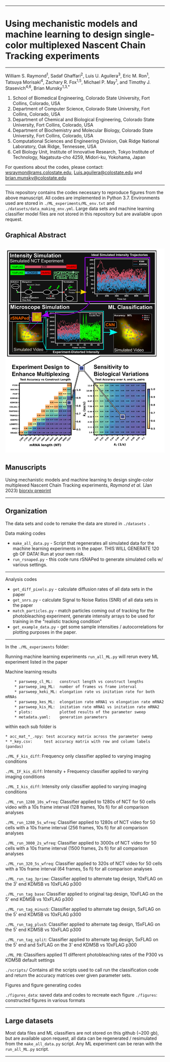 
 ---  
 Using mechanistic models and machine learning to design single-color multiplexed Nascent Chain Tracking experiments
=======
----

William S. Raymond<sup>1</sup>, Sadaf Ghaffari<sup>2</sup>, Luis U. Aguilera<sup>3</sup>, Eric M. Ron<sup>1</sup>, Tatsuya Morisaki<sup>4</sup>, Zachary R. Fox<sup>1,5</sup>, Michael P. May<sup>1</sup>, and Timothy J. Stasevich<sup>4,6</sup>, Brian Munsky<sup>1,3,*</sup>

<sub><sup>
1. School of Biomedical Engineering, Colorado State University, Fort Collins, Colorado, USA 
2. Department of Computer Science, Colorado State University, Fort Collins, Colorado, USA 
3. Department of Chemical and Biological Engineering, Colorado State University, Fort Collins, Colorado, USA  
4. Department of Biochemistry and Molecular Biology, Colorado State University, Fort Collins, Colorado, USA 
5. Computational Sciences and Engineering Division, Oak Ridge National Laboratory, Oak Ridge, Tennessee, USA  
6. Cell Biology Unit, Institute of Innovative Research, Tokyo Institute of Technology, Nagatsuta-cho 4259, Midori-ku, Yokohama, Japan
</sup></sub>

For questions about the codes, please contact:  wsraymon@rams.colostate.edu, Luis.aguilera@colostate.edu and brian.munsky@colostate.edu

---
This repository contains the codes necessary to reproduce figures from the above manuscript. All codes are implemented in Python 3.7. Environments used are stored in ```./ML_experiments/ML_env.txt``` and ```./datasets/data_making_env.yml```. Large data sets and machine learning classifier model files are not stored in this repository but are available upon request. 


## Graphical Abstract<br/>
![graphical abstract](https://raw.githubusercontent.com/MunskyGroup/Multiplexing_project/master/figures/MP_graphical_abstract_w.png)
---

## Manuscripts  <br/>

Using mechanistic models and machine learning to design single-color multiplexed Nascent Chain Tracking experiments, *Raymond et al.* (Jan 2023) [biorxiv preprint](https://www.biorxiv.org/content/10.1101/2023.01.25.525583v1_)

---


## Organization  <br/>


The data sets  and code to remake the data are stored in ```./datasets ```.

Data making codes

* ```make_all_data.py``` - Script that regenerates all simulated data for the machine learning experiments in the paper. THIS WILL GENERATE 120 gb OF DATA! Run at your own risk.
* ```run_rsnaped.py``` - this code runs rSNAPed to generate simulated cells w/ various settings.

-----
Analysis codes

* ```get_diff_pixels.py``` - calculate diffusion rates of all data sets in the paper
* ```get_snrs.py``` - calculate Signal to Noise Ratios (SNR) of all data sets in the paper
* ```match_particles.py``` - match particles coming out of tracking for the photobleaching experiment, generate intensity arrays to be used for training in the "realistic tracking condition"
* ```get_example_data.py``` - get some sample intensities / autocorrelations for plotting purposes in the paper.


-----

In the ```./ML_experiments``` folder:

Running machine learning experiments
```run_all_ML.py```  will rerun every ML experiment listed in the paper



Machine learning results

		* parsweep_cl_ML:   construct length vs construct lengths
		* parsweep_img_ML:  number of frames vs frame interval
		* parsweep_keki_ML: elongation rate vs initation rate for both mRNAs
		* parsweep_kes_ML:  elongation rate mRNA1 vs elongation rate mRNA2
		* parsweep_kis_ML:  initation rate mRNA1 vs initation rate mRNA2
		* plots:            plotted results of the parameter sweep
		* metadata.yaml:    generation parameters

within each sub folder is 

	* acc_mat_*_.npy: test accuracy matrix across the parameter sweep
	* *_key.csv:     test accuracy matrix with row and column labels (pandas)


```./ML_F_kis_diff```:  Frequency only classifier applied to varying imaging conditions

```./ML_IF_kis_diff```: Intensity + Frequency classifier applied to varying imaging conditions

```./ML_I_kis_diff```: Intensity only classifier applied to varying imaging conditions

```./ML_run_1280_10s_wfreq```: Classifier applied to 1280s of NCT for 50 cells video with a 10s frame interval (128 frames, 10s fi) for all comparison analyses

```./ML_run_1280_5s_wfreq```: Classifier applied to 1280s of NCT video for 50 cells with a 10s frame interval (256  frames, 10s fi) for all comparison analyses

```./ML_run_3000_2s_wfreq```: Classifier applied to 3000s of NCT video for 50 cells with a 10s frame interval (1500  frames, 2s fi) for all comparison analyses

```./ML_run_320_5s_wfreq```: Classifier applied to 320s of NCT video for 50 cells with a 10s frame interval (64 frames, 5s fi) for all comparison analyses

```./ML_run_tag_3prime```:   Classifier applied to alternate tag design, 10xFLAG on the 3' end KDM5B vs 10xFLAG p300

```./ML_run_tag_base```: Classifier applied to original tag design, 10xFLAG on the 5' end KDM5B vs 10xFLAG p300

```./ML_run_tag_minus5```: Classifier applied to alternate tag design, 5xFLAG on the 5' end KDM5B vs 10xFLAG p300

```./ML_run_tag_plus5```: Classifier applied to alternate tag design, 15xFLAG on the 5' end KDM5B vs 10xFLAG p300

```./ML_run_tag_split```: Classifier applied to alternate tag design, 5xFLAG on the 5' end and 5xFLAG on the 3' end KDM5B vs 10xFLAG p300

```./ML_PB```: Classifiers applied 11 different photobleaching rates of the P300 vs KDM5B default settings

```./scripts/``` Contains all the scripts used to call run the classification code and return the accuracy matrices over given parameter sets.

Figures and figure generating codes

```./figures_data```: saved data and codes to recreate each figure
```./figures```:  constructed figures in various formats


---

## Large datasets  <br/>

Most data files and ML classifiers are not stored on this github (~200 gb), but are available upon request, all data can be regenerated / resimulated from the ```make_all_data.py``` script. Any ML experiment can be reran with the ```run_all_ML.py``` script.

---
